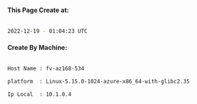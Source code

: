 
   
#### This Page Create at:

```bash

2022-12-19 - 01:04:23 UTC

```

#### Create By Machine:

```bash

Host Name : fv-az168-534

platform  : Linux-5.15.0-1024-azure-x86_64-with-glibc2.35

Ip Local  : 10.1.0.4

```

